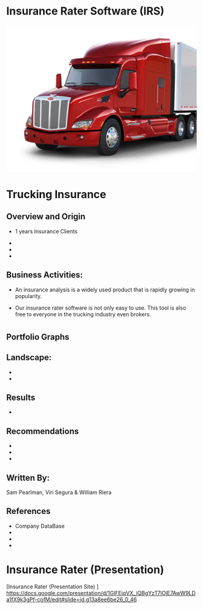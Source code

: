 # Insurance Rater Software (IRS)
![alt text](https://raw.githubusercontent.com/wdriera33/FintechProject2/main/Insturance%20truck.png "Logo Title Text 1")


# Trucking Insurance 

 
## Overview and Origin

* 1 years Insurance Clients

* 

* 

* 



## Business Activities:

* An insurance analysis is a widely used product that is rapidly growing in popularity.

* Our insurance rater software is not only easy to use. This tool is also free to everyone in the trucking industry even brokers.

#
## Portfolio Graphs


## Landscape:

* 

* 


## Results

* 

## Recommendations

* 

* 

* 

## Written By: 
Sam Pearlman, 
Viri Segura &
William Riera

## References

* Company DataBase
*
* 
* 
#
# Insurance Rater (Presentation)

[Insurance Rater (Presentation Site) ] https://docs.google.com/presentation/d/1GlFEjqVX_jQBgYzT7lOlE7AwW9LDa1fX9k3gPf-cofM/edit#slide=id.g13a8ee6be26_0_46

